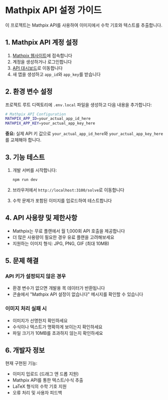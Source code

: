 # Mathpix API 설정 가이드

이 프로젝트는 Mathpix API를 사용하여 이미지에서 수학 기호와 텍스트를 추출합니다.

## 1. Mathpix API 계정 설정

1. [Mathpix 웹사이트](https://mathpix.com/)에 접속합니다
2. 계정을 생성하거나 로그인합니다
3. [API 대시보드](https://accounts.mathpix.com/)로 이동합니다
4. 새 앱을 생성하고 `app_id`와 `app_key`를 받습니다

## 2. 환경 변수 설정

프로젝트 루트 디렉토리에 `.env.local` 파일을 생성하고 다음 내용을 추가합니다:

```bash
# Mathpix API Configuration
MATHPIX_APP_ID=your_actual_app_id_here
MATHPIX_APP_KEY=your_actual_app_key_here
```

**중요:** 실제 API 키 값으로 `your_actual_app_id_here`와 `your_actual_app_key_here`를 교체해야 합니다.

## 3. 기능 테스트

1. 개발 서버를 시작합니다:
   ```bash
   npm run dev
   ```

2. 브라우저에서 `http://localhost:3100/solve`로 이동합니다

3. 수학 문제가 포함된 이미지를 업로드하여 테스트합니다

## 4. API 사용량 및 제한사항

- Mathpix는 무료 플랜에서 월 1,000회 API 호출을 제공합니다
- 더 많은 사용량이 필요한 경우 유료 플랜을 고려해보세요
- 지원하는 이미지 형식: JPG, PNG, GIF (최대 10MB)

## 5. 문제 해결

### API 키가 설정되지 않은 경우
- 환경 변수가 없으면 개발용 목 데이터가 반환됩니다
- 콘솔에서 "Mathpix API 설정이 없습니다" 메시지를 확인할 수 있습니다

### 이미지 처리 실패 시
- 이미지가 선명한지 확인하세요
- 수식이나 텍스트가 명확하게 보이는지 확인하세요
- 파일 크기가 10MB를 초과하지 않는지 확인하세요

## 6. 개발자 정보

현재 구현된 기능:
- 이미지 업로드 (드래그 앤 드롭 지원)
- Mathpix API를 통한 텍스트/수식 추출
- LaTeX 형식의 수학 기호 지원
- 오류 처리 및 사용자 피드백

